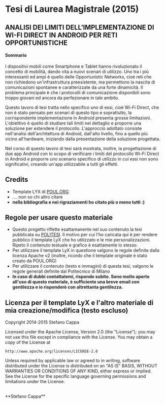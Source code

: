 # Tesi di Laurea Magistrale (2015)

## ANALISI DEI LIMITI DELL’IMPLEMENTAZIONE DI WI-FI DIRECT IN ANDROID PER RETI OPPORTUNISTICHE

#### Sommario

I dispositivi mobili come Smartphone e Tablet hanno rivoluzionato il concetto di mobilità, dando vita a nuovi scenari di utilizzo. Uno tra i più interessanti ed ampi è quello delle Opportunistic Networks, cioè reti che non richiedono un'infrastruttura preesistente, ma permettono la nascita di comunicazioni spontanee e caratterizzate da una forte dinamicità. Il problema principale è che i protocolli di comunicazione disponibili sono troppo giovani ed ancora da perfezionare in tale ambito.

Questo lavoro di tesi tratta nello specifico uno di essi, cioè Wi-Fi Direct, che non è stato pensato per scenari di questo tipo e soprattutto, la corrispondente implementazione in Android presenta grosse limitazioni. L'obiettivo è quello di studiare tali limiti nel dettaglio e proporre una soluzione per estendere il protocollo. L'approccio adottato consiste nell'analisi dell'architettura di Android, dall'alto livello, fino a quello più vicino all'hardware, iniziando dalla presentazione della soluzione progettata.

Nel corso di questo lavoro di tesi sarà mostrata, inoltre, la progettazione di due app Android con lo scopo di verificare i limiti del protocollo Wi-Fi Direct in Android e proporre uno scenario specifico di utilizzo in cui essi non sono significativi, creando un'app utilizzabile a tutti gli effetti.

## Credits
- Template LYX di [POUL.ORG](https://www.poul.org/)
- .... non so chi altro citare
- **nella bibliografia e nei rigraziamenti ho citato più o meno tutti :)**

## Regole per usare questo materiale
- Questo progetto riflette esattamanente nel suo contenuto la tesi pubblicata su [POLITESI](www.politesi.polimi.it). Il motivo per cui l'ho caricata qui è per rendere pubblico il template LyX che ho utilizzato e le mie personalizzazioni. Ripeto il contenuto testuale e grafico è esattamente lo stesso.
- Per utilizzare il template LyX in questione valgono le regole definite dalla licenza Apache v2 (inoltre, ricordo che il template originale è stato creato da POUL.ORG)
- Per utilizzare il contenuto (testo e immagini) di questa tesi, valgono le regole generali definite dal Politecnico di Milano
- **In caso di dubbi contattatemi, rispondo subito. Sono molto aperto all'uso di questo materiale, è sufficiente una breve email con gentilezza e io risponderò con altrettanta gentilezza.**

## Licenza per il template LyX e l'altro materiale di mia creazione/modifica (testo escluso)

Copyright 2014-2015 Stefano Cappa

Licensed under the Apache License, Version 2.0 (the "License");
you may not use this file except in compliance with the License.
You may obtain a copy of the License at

    http://www.apache.org/licenses/LICENSE-2.0

Unless required by applicable law or agreed to in writing, software
distributed under the License is distributed on an "AS IS" BASIS,
WITHOUT WARRANTIES OR CONDITIONS OF ANY KIND, either express or implied.
See the License for the specific language governing permissions and
limitations under the License.

<br/>
**Stefano Cappa**
